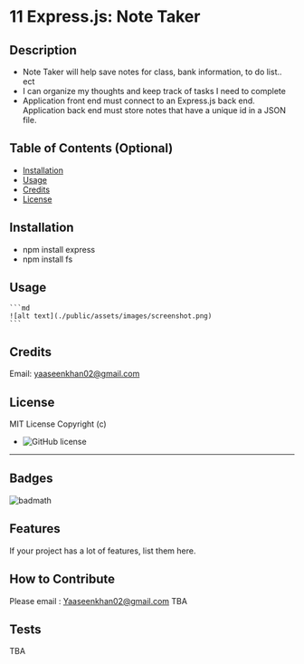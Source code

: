 
# 11 Express.js: Note Taker
## Description
- Note Taker will help save notes for class, bank information, to do list.. ect
- I can organize my thoughts and keep track of tasks I need to complete
- Application front end must connect to an Express.js back end. Application back end must store notes that have a unique id in a JSON file.
## Table of Contents (Optional)
- [Installation](#installation)
- [Usage](#usage)
- [Credits](#credits)
- [License](#license)
## Installation
- npm install express
- npm install fs
## Usage
    ```md
    ![alt text](./public/assets/images/screenshot.png)
    ```
## Credits
Email: yaaseenkhan02@gmail.com
## License
MIT License Copyright (c) 
- ![GitHub license](https://img.shields.io/github/license/Naereen/StrapDown.js.svg)

---
## Badges
![badmath](https://img.shields.io/github/languages/top/lernantino/badmath)
## Features
If your project has a lot of features, list them here.
## How to Contribute
Please email : Yaaseenkhan02@gmail.com
TBA
## Tests
TBA